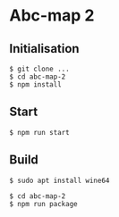 # Abc-map 2

## Initialisation

    $ git clone ...
    $ cd abc-map-2
    $ npm install
 
## Start

    $ npm run start 
    
## Build
    
    $ sudo apt install wine64
    
    $ cd abc-map-2
    $ npm run package
    

